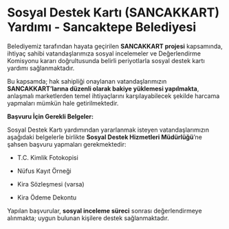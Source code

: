 # Sosyal Destek Kartı (SANCAKKART) Yardımı - Sancaktepe Belediyesi

Belediyemiz tarafından hayata geçirilen **SANCAKKART projesi** kapsamında, ihtiyaç sahibi vatandaşlarımıza sosyal incelemeler ve Değerlendirme Komisyonu kararı doğrultusunda belirli periyotlarla sosyal destek kartı yardımı sağlanmaktadır.

Bu kapsamda; hak sahipliği onaylanan vatandaşlarımızın **SANCAKKART’larına düzenli olarak bakiye yüklemesi yapılmakta**, anlaşmalı marketlerden temel ihtiyaçlarını karşılayabilecek şekilde harcama yapmaları mümkün hale getirilmektedir.

**Başvuru İçin Gerekli Belgeler:**

Sosyal Destek Kartı yardımından yararlanmak isteyen vatandaşlarımızın aşağıdaki belgelerle birlikte **Sosyal Destek Hizmetleri Müdürlüğü**’ne şahsen başvuru yapmaları gerekmektedir:

-   T.C. Kimlik Fotokopisi

-   Nüfus Kayıt Örneği

-   Kira Sözleşmesi (varsa)

-   Kira Ödeme Dekontu


Yapılan başvurular, **sosyal inceleme süreci** sonrası değerlendirmeye alınmakta; uygun bulunan kişilere destek sağlanmaktadır.
